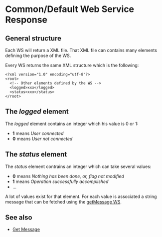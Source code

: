 # Common/Default Web Service Response #

## General structure ##
Each WS will return a XML file. That XML file can contains many elements defining the purpose of the WS.

Every WS returns the same XML structure which is the following:

```
<?xml version="1.0" encoding="utf-8"?>
<root>
  <!-- Other elements defined by the WS -->
  <logged>xxx</logged>
  <status>xxx</status>
</root>
```

## The _logged_ element ##

The _logged_ element contains an integer which his value is 0 or 1:
  * **1** means _User connected_
  * **0** means _User not connected_

## The _status_ element ##

The _status_ element contrains an integer which can take several values:
  * **0** means _Nothing has been done, or, flag not modified_
  * **1** means _Operation successfully accomplished_
  * ...

A lot of values exist for that element. For each value is associated a string message that can be fetched using the [getMessage WS](WS_GetMessage.md).

## See also ##

  * [Get Message](WS_GetMessage.md)